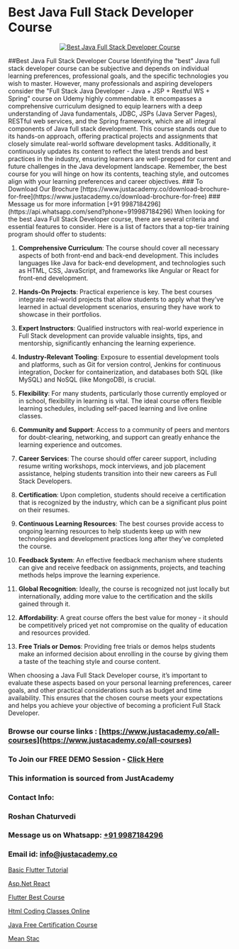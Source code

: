 # Best Java Full Stack Developer Course

<p align="center">
  <a href="https://justacademy.co/program-detail/full-stack-web-development">
    <img src="https://justacademy.co/storage2/program_images/1704700371.webp" alt="Best Java Full Stack Developer Course">
  </a>
</p>
##Best Java Full Stack Developer Course
Identifying the "best" Java full stack developer course can be subjective and depends on individual learning preferences, professional goals, and the specific technologies you wish to master. However, many professionals and aspiring developers consider the "Full Stack Java Developer - Java + JSP + Restful WS + Spring" course on Udemy highly commendable. It encompasses a comprehensive curriculum designed to equip learners with a deep understanding of Java fundamentals, JDBC, JSPs (Java Server Pages), RESTful web services, and the Spring framework, which are all integral components of Java full stack development. This course stands out due to its hands-on approach, offering practical projects and assignments that closely simulate real-world software development tasks. Additionally, it continuously updates its content to reflect the latest trends and best practices in the industry, ensuring learners are well-prepped for current and future challenges in the Java development landscape. Remember, the best course for you will hinge on how its contents, teaching style, and outcomes align with your learning preferences and career objectives.
### To Download Our Brochure [https://www.justacademy.co/download-brochure-for-free](https://www.justacademy.co/download-brochure-for-free)
### Message us for more information [+91 9987184296](https://api.whatsapp.com/send?phone=919987184296)
When looking for the best Java Full Stack Developer course, there are several criteria and essential features to consider. Here is a list of factors that a top-tier training program should offer to students:

1) **Comprehensive Curriculum**: The course should cover all necessary aspects of both front-end and back-end development. This includes languages like Java for back-end development, and technologies such as HTML, CSS, JavaScript, and frameworks like Angular or React for front-end development.

2) **Hands-On Projects**: Practical experience is key. The best courses integrate real-world projects that allow students to apply what they've learned in actual development scenarios, ensuring they have work to showcase in their portfolios.

3) **Expert Instructors**: Qualified instructors with real-world experience in Full Stack development can provide valuable insights, tips, and mentorship, significantly enhancing the learning experience.

4) **Industry-Relevant Tooling**: Exposure to essential development tools and platforms, such as Git for version control, Jenkins for continuous integration, Docker for containerization, and databases both SQL (like MySQL) and NoSQL (like MongoDB), is crucial.

5) **Flexibility**: For many students, particularly those currently employed or in school, flexibility in learning is vital. The ideal course offers flexible learning schedules, including self-paced learning and live online classes.

6) **Community and Support**: Access to a community of peers and mentors for doubt-clearing, networking, and support can greatly enhance the learning experience and outcomes.

7) **Career Services**: The course should offer career support, including resume writing workshops, mock interviews, and job placement assistance, helping students transition into their new careers as Full Stack Developers.

8) **Certification**: Upon completion, students should receive a certification that is recognized by the industry, which can be a significant plus point on their resumes.

9) **Continuous Learning Resources**: The best courses provide access to ongoing learning resources to help students keep up with new technologies and development practices long after they've completed the course.

10) **Feedback System**: An effective feedback mechanism where students can give and receive feedback on assignments, projects, and teaching methods helps improve the learning experience.

11) **Global Recognition**: Ideally, the course is recognized not just locally but internationally, adding more value to the certification and the skills gained through it.

12) **Affordability**: A great course offers the best value for money - it should be competitively priced yet not compromise on the quality of education and resources provided.

13) **Free Trials or Demos**: Providing free trials or demos helps students make an informed decision about enrolling in the course by giving them a taste of the teaching style and course content.

When choosing a Java Full Stack Developer course, it’s important to evaluate these aspects based on your personal learning preferences, career goals, and other practical considerations such as budget and time availability. This ensures that the chosen course meets your expectations and helps you achieve your objective of becoming a proficient Full Stack Developer.

### Browse our course links : [https://www.justacademy.co/all-courses](https://www.justacademy.co/all-courses) 
### To Join our FREE DEMO Session - [Click Here](https://www.justacademy.co/register-for-course-demo)


### This information is sourced from JustAcademy
### Contact Info:
### Roshan Chaturvedi
### Message us on Whatsapp: [+91 9987184296](https://api.whatsapp.com/send?phone=919987184296)
### Email id: [info@justacademy.co](mailto:info@justacademy.co)
                
[Basic Flutter Tutorial](https://www.linkedin.com/pulse/basic-flutter-tutorial-justacademy-pune-jaiic/)

[Asp.Net React](https://www.linkedin.com/pulse/aspnet-react-justacademy-coventry-4tehe?trackingId=2LZuGfDj7dkUfY3jJAfdSA%3D%3D&lipi=urn%3Ali%3Apage%3Ad_flagship3_company_admin%3BvasO6SUGTP2oKUhUaDM59w%3D%3D)

[Flutter Best Course](https://medium.com/@prempja40/flutter-best-course-2979c7e3f76f)

[Html Coding Classes Online](https://medium.com/@prempja40/html-coding-classes-online-a78dac3bd742)

[Java Free Certification Course](https://justacademyin.github.io/justacademy/java-free-certification-course)

[Mean Stac](https://justacademyin.github.io/justacademy/mean-stac)

